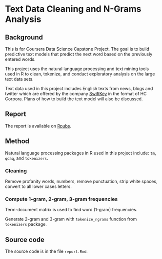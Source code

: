 # Text Data Cleaning and N-Grams Analysis

## Background
This is for Coursera Data Science Capstone Project. The goal is to build predictive text models that predict the next word based on the previously entered words. 

This project uses the natural language processing and text mining tools used in R to clean, tokenize, and conduct exploratory analysis on the large text data sets. 

Text data used in this project includes English texts from news, blogs and twitter which are offered by the company [SwiftKey](https://swiftkey.com/en) in the format of HC Corpora. Plans of how to build the text model will also be discussed.

## Report
The report is available on [Rpubs](http://rpubs.com/xl3676/276955).

## Method
Natural language processing packages in R used in this project include: `tm`, `qdaq`, and `tokenizers`.
### Cleaning
Remove profanity words, numbers, remove punctuation, strip white spaces, convert to all lower cases letters.

### Compute 1-gram, 2-gram, 3-gram frequencies
Term-document matrix is used to find word (1-gram) frequencies.

Generate 2-gram and 3-gram with `tokenize_ngrams` function from `tokenizers` package.

## Source code
The source code is in the file `report.Rmd`.
